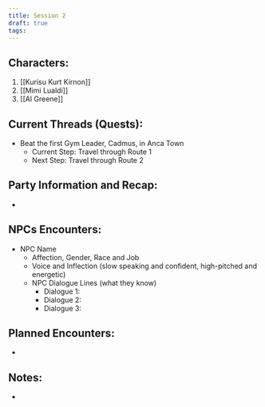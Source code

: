 ```yaml
---
title: Session 2
draft: true
tags:
---
```

## Characters:

1. [[Kurisu Kurt Kirnon]]
2. [[Mimi Lualdi]]
3. [[Al Greene]]

## Current Threads (Quests):
- Beat the first Gym Leader, Cadmus, in Anca Town
	- Current Step: Travel through Route 1
	- Next Step: Travel through Route 2

## Party Information and Recap:
- 

## NPCs Encounters:
- NPC Name
	- Affection, Gender, Race and Job
	- Voice and Inflection (slow speaking and confident, high-pitched and energetic)
	- NPC Dialogue Lines (what they know)
		- Dialogue 1:
		- Dialogue 2:
		- Dialogue 3:

## Planned Encounters:
- 

## Notes:
- 